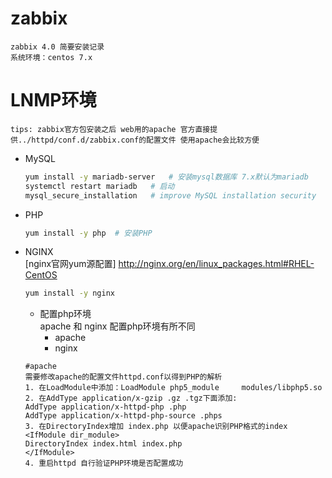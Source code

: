 # zabbix
    zabbix 4.0 简要安装记录
    系统环境：centos 7.x

# LNMP环境
    tips: zabbix官方包安装之后 web用的apache 官方直接提供../httpd/conf.d/zabbix.conf的配置文件 使用apache会比较方便
* MySQL  
    ```Bash
    yum install -y mariadb-server   # 安装mysql数据库 7.x默认为mariadb
    systemctl restart mariadb	# 启动
    mysql_secure_installation	# improve MySQL installation security
    ```
* PHP  
    ```Bash
    yum install -y php  # 安装PHP
    ```
* NGINX  
    [nginx官网yum源配置] http://nginx.org/en/linux_packages.html#RHEL-CentOS
    ```Bash
    yum install -y nginx
    ```
    * 配置php环境  
    apache 和 nginx 配置php环境有所不同  
        * apache  
        * nginx
    ```
    #apache 
    需要修改apache的配置文件httpd.conf以得到PHP的解析
    1. 在LoadModule中添加：LoadModule php5_module     modules/libphp5.so
    2. 在AddType application/x-gzip .gz .tgz下面添加:
    AddType application/x-httpd-php .php
    AddType application/x-httpd-php-source .phps
    3. 在DirectoryIndex增加 index.php 以便apache识别PHP格式的index
    <IfModule dir_module>  
	DirectoryIndex index.html index.php  
    </IfModule>
    4. 重启httpd 自行验证PHP环境是否配置成功
    ```  

